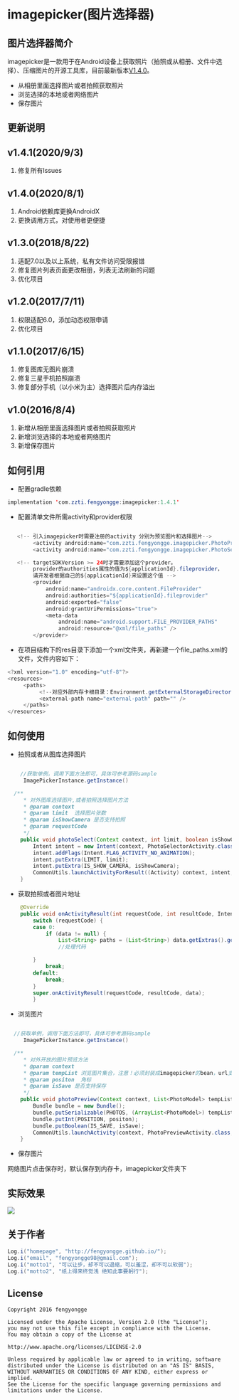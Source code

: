# imagepicker(图片选择器)
## 图片选择器简介
imagepicker是一款用于在Android设备上获取照片（拍照或从相册、文件中选择）、压缩图片的开源工具库，目前最新版本[V1.4.0](https://github.com/fengyongge/imagepicker)。

* 从相册里面选择图片或者拍照获取照片
* 浏览选择的本地或者网络图片
* 保存图片

## 更新说明

v1.4.1(2020/9/3)
-----------------
1. 修复所有Issues

v1.4.0(2020/8/1)
-----------------
1. Android依赖库更换AndroidX
2. 更换调用方式，对使用者更便捷

v1.3.0(2018/8/22)
-----------------
1. 适配7.0以及以上系统，私有文件访问受限报错
2. 修复图片列表页面更改相册，列表无法刷新的问题
3. 优化项目

v1.2.0(2017/7/11)
-----------------
1. 权限适配6.0，添加动态权限申请
2. 优化项目

v1.1.0(2017/6/15)
-----------------
1. 修复图库无图片崩溃
2. 修复三星手机拍照崩溃
3. 修复部分手机（以小米为主）选择图片后内存溢出

v1.0(2016/8/4)
-----------------
1. 新增从相册里面选择图片或者拍照获取照片
2. 新增浏览选择的本地或者网络图片
3. 新增保存图片


## 如何引用
* 配置gradle依赖
```java
implementation 'com.zzti.fengyongge:imagepicker:1.4.1'
```

* 配置清单文件所需activity和provider权限
```java

   <!-- 引入imagepicker时需要注册的activity 分别为预览图片和选择图片-->
        <activity android:name="com.zzti.fengyongge.imagepicker.PhotoPreviewActivity" />
        <activity android:name="com.zzti.fengyongge.imagepicker.PhotoSelectorActivity" />

   <!-- targetSDKVersion >= 24时才需要添加这个provider。
        provider的authorities属性的值为${applicationId}.fileprovider，
        请开发者根据自己的${applicationId}来设置这个值 -->
        <provider
            android:name="androidx.core.content.FileProvider"
            android:authorities="${applicationId}.fileprovider"
            android:exported="false"
            android:grantUriPermissions="true">
            <meta-data
                android:name="android.support.FILE_PROVIDER_PATHS"
                android:resource="@xml/file_paths" />
        </provider>

```
* 在项目结构下的res目录下添加一个xml文件夹，再新建一个file_paths.xml的文件，文件内容如下：
```java
<?xml version="1.0" encoding="utf-8"?>
<resources>
     <paths>
          <!--对应外部内存卡根目录：Environment.getExternalStorageDirectory()-->
          <external-path name="external-path" path="" />
     </paths>
</resources>
```


## 如何使用
* 拍照或者从图库选择图片
```java

    //获取单例，调用下面方法即可，具体可参考源码sample
     ImagePickerInstance.getInstance()

  /**
     * 对外图库选择图片,或者拍照选择图片方法
     * @param context
     * @param limit  选择图片张数
     * @param isShowCamera 是否支持拍照
     * @param requestCode
     */
    public void photoSelect(Context context, int limit, boolean isShowCamera,int requestCode) {
        Intent intent = new Intent(context, PhotoSelectorActivity.class);
        intent.addFlags(Intent.FLAG_ACTIVITY_NO_ANIMATION);
        intent.putExtra(LIMIT, limit);
        intent.putExtra(IS_SHOW_CAMERA, isShowCamera);
        CommonUtils.launchActivityForResult((Activity) context, intent, requestCode);
    }
```
* 获取拍照或者图片地址
```java
  	@Override
  	public void onActivityResult(int requestCode, int resultCode, Intent data) {
  		switch (requestCode) {
  		case 0:
			if (data != null) {
				List<String> paths = (List<String>) data.getExtras().getSerializable("photos");//path是选择拍照或者图片的地址数组
				//处理代码

	  	}
			break;
		default:
			break;
		}
		super.onActivityResult(requestCode, resultCode, data);
		}
```
* 浏览图片
```java

  //获取单例，调用下面方法即可，具体可参考源码sample
     ImagePickerInstance.getInstance()

  /**
     * 对外开放的图片预览方法
     * @param context
     * @param tempList 浏览图片集合，注意！必须封装成imagepicker的bean，url支持网络或者本地
     * @param positon  角标
     * @param isSave 是否支持保存
     */
    public void photoPreview(Context context, List<PhotoModel> tempList, int positon, boolean isSave) {
        Bundle bundle = new Bundle();
        bundle.putSerializable(PHOTOS, (ArrayList<PhotoModel>) tempList);
        bundle.putInt(POSITION, positon);
        bundle.putBoolean(IS_SAVE, isSave);
        CommonUtils.launchActivity(context, PhotoPreviewActivity.class, bundle);
    }


```
* 保存图片

 网络图片点击保存时，默认保存到内存卡，imagepicker文件夹下

## 实际效果
![](https://raw.githubusercontent.com/917386389/imagepickerdemo/master/app/src/4.gif)



## 关于作者
```java
Log.i("homepage", "http://fengyongge.github.io/");
Log.i("email", "fengyongge98@gmail.com");
Log.i("motto1", "可以让步，却不可以退缩，可以羞涩，却不可以软弱");
Log.i("motto2", "纸上得来终觉浅 绝知此事要躬行");
```

## License
```
Copyright 2016 fengyongge

Licensed under the Apache License, Version 2.0 (the "License");
you may not use this file except in compliance with the License.
You may obtain a copy of the License at

http://www.apache.org/licenses/LICENSE-2.0

Unless required by applicable law or agreed to in writing, software
distributed under the License is distributed on an "AS IS" BASIS,
WITHOUT WARRANTIES OR CONDITIONS OF ANY KIND, either express or implied.
See the License for the specific language governing permissions and
limitations under the License.
```